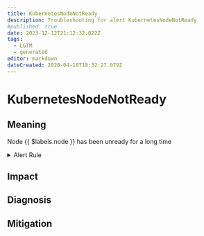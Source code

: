 ```yaml
---
title: KubernetesNodeNotReady
description: Troubleshooting for alert KubernetesNodeNotReady
#published: true
date: 2023-12-12T21:12:32.022Z
tags: 
  - LGTM
  - generated
editor: markdown
dateCreated: 2020-04-10T18:32:27.079Z
---
```


# KubernetesNodeNotReady

## Meaning
[//]: # "Short paragraph that explains what the alert means"
Node {{ $labels.node }} has been unready for a long time

<details>
  <summary>Alert Rule</summary>

{{% rule "kubernetes/kubestate-exporter.yml" "KubernetesNodeNotReady" %}}

<!-- Rule when generated

```yaml
alert: KubernetesNodeNotReady
expr: kube_node_status_condition{condition="Ready",status="true"} == 0
for: 10m
labels:
    severity: critical
annotations:
    summary: Kubernetes Node ready (node {{ $labels.node }})
    description: |-
        Node {{ $labels.node }} has been unready for a long time
          VALUE = {{ $value }}
          LABELS = {{ $labels }}
    runbook: https://github.com/srerun/prometheus-alerts/blob/main/content/runbooks/kubestate-exporter/KubernetesNodeNotReady.md

```

-->

</details>


## Impact
[//]: # "What could / will happen if the alert is not addressed"



## Diagnosis
[//]: # "Steps to take to identify the cause of the problem"



## Mitigation
[//]: # "The steps necessary to resolve the alert"
